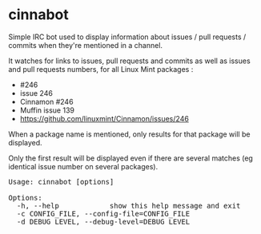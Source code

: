 cinnabot
========

Simple IRC bot used to display information about issues / pull requests / commits when they're mentioned in a channel.

It watches for links to issues, pull requests and commits as well as issues and pull requests numbers, for all Linux Mint packages :
* #246
* issue 246
* Cinnamon #246
* Muffin issue 139
* https://github.com/linuxmint/Cinnamon/issues/246

When a package name is mentioned, only results for that package will be displayed.

Only the first result will be displayed even if there are several matches (eg identical issue number on several packages).

<pre>
Usage: cinnabot [options]

Options:
  -h, --help            show this help message and exit
  -c CONFIG_FILE, --config-file=CONFIG_FILE
  -d DEBUG_LEVEL, --debug-level=DEBUG_LEVEL
</pre>


